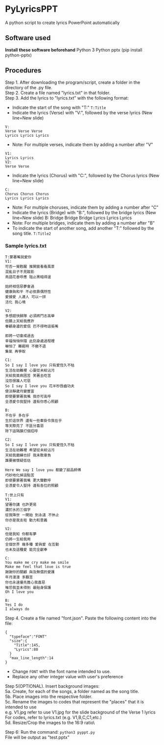 # PyLyricsPPT
 A python script to create lyrics PowerPoint automatically

## Software used
 **Install these software beforehand**
 Python 3
 Python pptx (pip install python-pptx)

## Procedures
Step 1. After downloading the program/script, create a folder in the directory of the .py file.\
Step 2. Create a file named "lyrics.txt" in that folder.\
Step 3. Add the lyrics to "lyrics.txt" with the following format:
 - Indicate the start of the song with "T:"
`T:Title`
 - Indicate the lyrics (Verse) with "V:", followed by the verse lyrics (New line=New slide)
```
V:
Verse Verse Verse
Lyrics Lyrics Lyrics
```
 - Note: For multiple verses, indicate them by adding a number after "V"
```
V1:
Lyrics Lyrics
V2:
Verse Verse
```
 - Indicate the lyrics (Chorus) with "C:", followed by the Chorus lyrics (New line=New slide)
```
C:
Chorus Chorus Chorus
Lyrics Lyrics Lyrics
```
 - Note: For multiple choruses, indicate them by adding a number after "C"
 - Indicate the lyrics (Bridge) with "B:", followed by the bridge lyrics (New line=New slide)
B:
Bridge Bridge Bridge
Lyrics Lyrics Lyrics
 - Note: For multiple bridges, indicate them by adding a number after "B"
 - To indicate the start of another song, add another "T:" followed by the song title.
`T:Title2`
### Sample lyrics.txt
```
T:蒙著嘴說愛你
V1:
可否一覺甦醒 推開窗看看風景
混亂日子不見蹤影
鳥語花香呼應 阻止黑暗得逞

始終相信惡夢會過
健康與和平 不必依靠偶然性
愛接愛 人連人 可以一拼
活化 我心境

V2:
多想趕快歸隊 必須將鬥志高舉
但願上天給我應許
眷顧身邊的愛侶 巴不得吻這張嘴

即將一切會成過去
幸福悄悄伴隨 此刻身處過程裡
嚇怕了 難捱時 不撤不退
集氣 再爭取

C1:
So I say I love you 只有愛恆久不枯
生活在劫難裡 心靈從未給沾污
天給我貧病困苦 笑著去吃苦
沒怨恨誰人可惡
So I say I love you 花半秒唇齒功夫
使淡靜歲月變豐富
即使要蒙著我嘴 我亦可高呼
全憑愛令我堅持 還有你悉心照顧

B:
不在乎 多在乎
生於這世界 還有一些牽掛令我在乎
等天際亮了 不區分喜惡
除下這隔膜打個招呼

C2:
So I say I love you 只有愛恆久不枯
生活在劫難裡 希望從未給沾污
天給我磨練也好 我未敢辜負
誰要被懷疑低估

Here We say I love you 都變了甜品師傅
巧妙地化掉這點苦
即使要蒙著我嘴 更大聲歡呼
全憑愛令人堅持 還有各位的照顧

T:世上只有
V1:
望著你講 也許更易
濃於水的三個字
從我降世 一開始 到永遠 不休止
你亦是我支柱 動力和意義

V2:
但是我知 你都有夢
仍將一生給我用
全個世界 幾多種 愛與愛 在互動
也未及這種愛 能完全獻奉

C:
You make me cry make me smile
Make me feel that love is true
謝謝你的關顧 與及無償的愛護
年月漫漫 多艱苦
你也永遠優先擔心我喜惡
唯恐我並未得到 最貼身保護
Oh I love you

B:
Yes I do
I always do
```
Step 4. Create a file named "font.json". Paste the following content into the file:
```
{
  "typeface":"FONT"
  "size":{
    "Title":145,
    "Lyrics":80
  }
  "max_line_length":14
}
```
 - Change `FONT` with the font name intended to use.
 - Replace any other integer value with user's preference

Step 5(OPTIONAL). Insert background images:\
 5a. Create, for each of the songs, a folder named as the song title.\
 5b. Place images into the respective folder.\
 5c. Rename the images to codes that represent the "places" that it is intended to use\
     e.g. V1.jpg refer to use V1.jpg for the slide background of the Verse 1 lyrics\
          For codes, refer to lyrics.txt (e.g. V1,B,C,C1,etc.)\
 5d. Resize/Crop the images to the 16:9 ratio\

Step 6: Run the command: `python3 pyppt.py`\
File will be output as "test.pptx"
